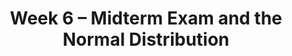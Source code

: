 ---
    title: Week 6 – Midterm Exam and the Normal Distribution
    weekNumber: 6
    days:
      - date: 2024-2-12
        events:
          
          "**EXAM**{: .label .label-exam } **Midterm Exam**":
          "**DISC**{: .label .label-disc } Exam Solutions Review":
      - date: 2024-2-14
        events:
          "**LEC 15**{: .label .label-lecture } Confidence Intervals, Center, and Spread":
            "[CIT 13.3-13.4](https://inferentialthinking.com/chapters/13/3/Confidence_Intervals.html)" 
          "<small><i><span style='display: inline-block; padding-left: 80px'><b>Keywords:</b> interpreting CIs, robust vs. sensitive, center, standard deviation, Chebyshev </span></i></small>":
      - date: 2024-2-15
        events:
          
          "**PROJ**{: .label .label-proj } [**Midterm Project**](http://datahub.ucsd.edu/user-redirect/git-sync?repo=https://github.com/dsc-courses/dsc10-2024-wi&subPath=projects/midterm-project/midterm-project.ipynb)":
      - date: 2024-2-16
        events:
          "**LEC 16**{: .label .label-lecture } Standardization and the Normal Distribution":
            "[CIT 14.2-14.3](https://inferentialthinking.com/chapters/14/2/Variability.html)" 
          "<small><i><span style='display: inline-block; padding-left: 80px'><b>Keywords:</b> Chebyshev, standard units, normal distribution, CDF, inflection points </span></i></small>":
          "**PRAC**{: .label .label-practice } [Extra Practice Session](http://practice.dsc10.com)":
      - date: 2024-2-17
        events:
          
          "**LAB 4**{: .label .label-lab } [**Simulation, Sampling, & Bootstrapping**](http://datahub.ucsd.edu/user-redirect/git-sync?repo=https://github.com/dsc-courses/dsc10-2024-wi&subPath=labs/lab00/lab04.ipynb)":
---